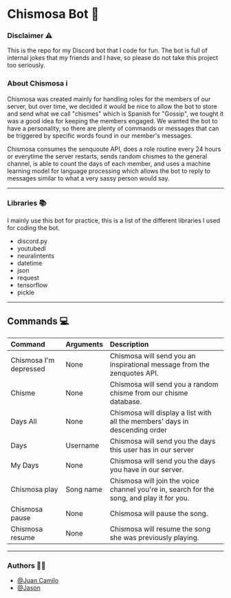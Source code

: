 # Chismosa Bot 🤖


### Disclaimer ⚠️
This is the repo for my Discord bot that I code for fun. The bot is full of internal jokes that my friends and I have, so please do not take this project too seriously.

### About Chismosa ℹ️

<p>Chismosa was created mainly for handling roles for the members of our server, but over time, we decided it would be nice to allow the bot to store and send what we call "chismes" which is Spanish for "Gossip", we tought it was a good idea for keeping the members engaged. We wanted the bot to have a personality, so there are plenty of commands or messages that can be triggered by specific words found in our member's messages.</p>

<p>Chismosa consumes the senquoute API, does a role routine every 24 hours or everytime the server restarts, sends random chismes to the general channel, is able to count the days of each member, and uses a machine learning model for language processing which allows the bot to reply to messages similar to what a very sassy person would say. </p>

---

### Libraries 📚

I mainly use this bot for practice, this is a list of the different libraries I used for coding the bot.

- discord.py
- youtubedl
- neuralintents
- datetime
- json
- request
- tensorflow
- pickle

---

## Commands 💻

| Command     | Arguments   | Description   |
| :---        | :---        | :---          |
|Chismosa I'm depressed | None | Chismosa will send you an inspirational message from the zenquotes API. |
| Chisme | None | Chismosa will send you a random chisme from our chisme database.|
| Days All | None | Chismosa will display a list with all the members' days in descending order |
| Days | Username | Chismosa will send you the days this user has in our server|
| My Days | None | Chismosa will send you the days you have in our server.
| Chismosa play | Song name | Chismosa will join the voice channel you're in, search for the song, and play it for you. |
| Chismosa pause | None | Chismosa will pause the song. |
| Chismosa resume | None | Chismosa will resume the song she was previously playing. |

---

### Authors 🧑‍💻

- [@Juan Camilo](https://github.com/Juansu01)
- [@Jason](https://github.com/jlucero805)
